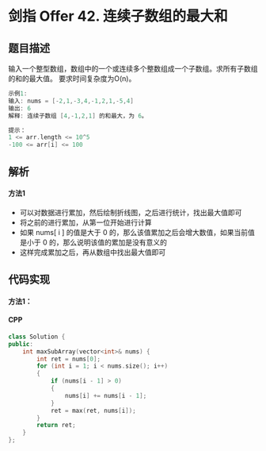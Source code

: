 # 剑指 Offer 42. 连续子数组的最大和

## 题目描述
输入一个整型数组，数组中的一个或连续多个整数组成一个子数组。求所有子数组的和的最大值。
要求时间复杂度为O(n)。

```c
示例1:
输入: nums = [-2,1,-3,4,-1,2,1,-5,4]
输出: 6
解释: 连续子数组 [4,-1,2,1] 的和最大，为 6。

提示：
1 <= arr.length <= 10^5
-100 <= arr[i] <= 100
```

## 解析
#### 方法1
- 可以对数据进行累加，然后绘制折线图，之后进行统计，找出最大值即可
- 将之前的进行累加，从第一位开始进行计算
- 如果 nums[ i ] 的值是大于 0 的，那么该值累加之后会增大数值，如果当前值是小于 0 的，那么说明该值的累加是没有意义的
- 这样完成累加之后，再从数组中找出最大值即可


## 代码实现
#### 方法1：
#### CPP
```C++
class Solution {
public:
    int maxSubArray(vector<int>& nums) {
        int ret = nums[0];
        for (int i = 1; i < nums.size(); i++)
        {
            if (nums[i - 1] > 0)
            {
                nums[i] += nums[i - 1];
            }
            ret = max(ret, nums[i]);
        }
        return ret;
    }
};
```